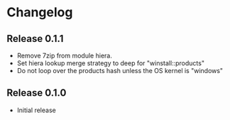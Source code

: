 # Changelog

## Release 0.1.1

- Remove 7zip from module hiera.
- Set hiera lookup merge strategy to deep for "winstall::products"
- Do not loop over the products hash unless the OS kernel is "windows"

## Release 0.1.0

- Initial release
